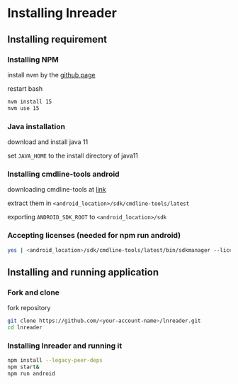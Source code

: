 # Installing lnreader

## Installing requirement
### Installing NPM
install nvm by the [github page](https://github.com/nvm-sh/nvm)

restart bash

```bash
nvm install 15
nvm use 15
```


### Java installation
download and install java 11

set ```JAVA_HOME``` to the install directory of java11


### Installing cmdline-tools android
downloading cmdline-tools at [link](https://developer.android.com/studio/)

extract them in ```<android_location>/sdk/cmdline-tools/latest```

exporting ```ANDROID_SDK_ROOT``` to ```<android_location>/sdk```


### Accepting licenses (needed for npm run android)
```bash
yes | <android_location>/sdk/cmdline-tools/latest/bin/sdkmanager --licenses
```


## Installing and running application
### Fork and clone
fork repository
```bash
git clone https://github.com/<your-account-name>/lnreader.git
cd lnreader
```


### Installing lnreader and running it
```bash
npm install --legacy-peer-deps
npm start&
npm run android
```

